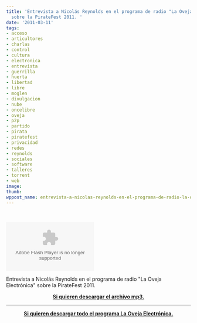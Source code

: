 ```yaml
---
title: 'Entrevista a Nicolás Reynolds en el programa de radio "La Oveja Electrónica"
  sobre la PirateFest 2011. '
date: '2011-03-11'
tags:
- acceso
- articultores
- charlas
- control
- cultura
- electronica
- entrevista
- guerrilla
- huerta
- libertad
- libre
- moglen
- divulgacion
- nube
- oncelibre
- oveja
- p2p
- partido
- pirata
- piratefest
- privacidad
- redes
- reynolds
- sociales
- software
- talleres
- torrent
- web
image: 
thumb: 
wppost_name: entrevista-a-nicolas-reynolds-en-el-programa-de-radio-la-oveja-electronica-sobre-la-piratefest-2011
---
```


&nbsp;

<object id="player568274" width="240" height="133" classid="clsid:d27cdb6e-ae6d-11cf-96b8-444553540000" codebase="http://download.macromedia.com/pub/shockwave/cabs/flash/swflash.cab#version=6,0,40,0"><param name="AllowScriptAccess" value="always" /><param name="allowFullScreen" value="true" /><param name="wmode" value="transparent" /><param name="src" value="http://www.ivoox.com/playerivoox_ee_568274_1.html" /><param name="allowfullscreen" value="true" /><param name="allowscriptaccess" value="always" /><embed id="player568274" width="240" height="133" type="application/x-shockwave-flash" src="http://www.ivoox.com/playerivoox_ee_568274_1.html" AllowScriptAccess="always" allowFullScreen="true" wmode="transparent" allowfullscreen="true" allowscriptaccess="always" /></object>

Entrevista a Nicolás Reynolds en el programa de radio "La Oveja Electrónica" sobre la PirateFest 2011.
<p style="text-align: center;"><strong><a href="http://www.ivoox.com/sobre-piratefest-2011-entrevista-a-nicolas-reynolds_md_568274_1.mp3" target="_blank">Si quieren descargar el archivo mp3.</a></strong></p>


<hr />
<p style="text-align: center;"><strong><a href="http://ovejafm.com/programa-106-2011" target="_blanK">Si quieren descargar todo el programa La Oveja Electrónica.</a></strong></p>
